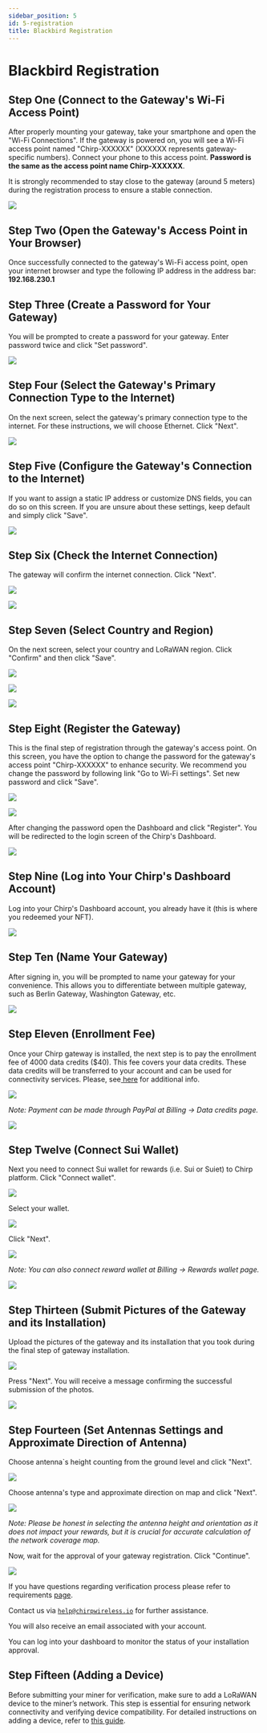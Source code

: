```yaml
---
sidebar_position: 5
id: 5-registration
title: Blackbird Registration
---
```


# Blackbird Registration

## Step One (Connect to the Gateway's Wi-Fi Access Point)

After properly mounting your gateway, take your smartphone and open the "Wi-Fi Connections". If the gateway is powered on, you will see a Wi-Fi access point named "Chirp-XXXXXX" (XXXXXX represents gateway-specific numbers). Connect your phone to this access point. **Password is the same as the access point name Chirp-XXXXXX**.

It is strongly recommended to stay close to the gateway (around 5 meters) during the registration process to ensure a stable connection.

![](registration/1.jpg)

## Step Two (Open the Gateway's Access Point in Your Browser)

Once successfully connected to the gateway's Wi-Fi access point, open your internet browser and type the following IP address in the address bar: **192.168.230.1**

## Step Three (Create a Password for Your Gateway)

You will be prompted to create a password for your gateway. Enter password twice and click "Set password".

![](registration/1.png)

## Step Four (Select the Gateway's Primary Connection Type to the Internet)

On the next screen, select the gateway's primary connection type to the internet. For these instructions, we will choose Ethernet. Click "Next".

![](registration/2.png)

## Step Five (Configure the Gateway's Connection to the Internet)

If you want to assign a static IP address or customize DNS fields, you can do so on this screen. If you are unsure about these settings, keep default and simply click "Save".

![](registration/3.png)

## Step Six (Check the Internet Connection)

The gateway will confirm the internet connection. Click "Next".

![](registration/4.png)

![](registration/5.png)

## Step Seven (Select Country and Region)

On the next screen, select your country and LoRaWAN region. Click "Confirm" and then click "Save".

![](registration/6.png)

![](registration/7.png)

![](registration/8.png)

## Step Eight (Register the Gateway)

This is the final step of registration through the gateway's access point. On this screen, you have the option to change the password for the gateway's access point "Chirp-XXXXXX" to enhance security. We recommend you change the password by following link "Go to Wi-Fi settings". Set new password and click "Save".

![](registration/9.png)

![](registration/9-2.png)

After changing the password open the Dashboard and click "Register". You will be redirected to the login screen of the Chirp's Dashboard.

![](registration/10.png)

## Step Nine (Log into Your Chirp's Dashboard Account)​

Log into your Chirp's Dashboard account, you already have it (this is where you redeemed your NFT).

![](registration/11-1.png)

## Step Ten (Name Your Gateway)

After signing in, you will be prompted to name your gateway for your convenience. This allows you to differentiate between multiple gateway, such as Berlin Gateway, Washington Gateway, etc.

![](registration/11-2.png)

## Step Eleven (Enrollment Fee)

Once your Chirp gateway is installed, the next step is to pay the enrollment fee of 4000 data credits ($40). This fee covers your data credits. These data credits will be transferred to your account and can be used for connectivity services. Please, see[ here](../../../blackbird/4-data-credits.md) for additional info.

![](registration/12-1.png)

_Note: Payment can be made through PayPal at Billing -> Data credits page._

![](registration/12-2.png)

## Step Twelve (Connect Sui Wallet)

Next you need to connect Sui wallet for rewards (i.e. Sui or Suiet) to Chirp platform. Click "Connect wallet".

![](registration/12_3.png)

Select your wallet.

![](registration/12_4.png)

Click "Next".

![](registration/12_5.png)

_Note: You can also connect reward wallet at Billing -> Rewards wallet page._

![](registration/12_6.png)

## Step Thirteen (Submit Pictures of the Gateway and its Installation)

Upload the pictures of the gateway and its installation that you took during the final step of gateway installation.

![](registration/13.png)

Press "Next". You will receive a message confirming the successful submission of the photos.

![](registration/14.png)

## Step Fourteen (Set Antennas Settings and Approximate Direction of Antenna)

Choose antenna\`s height counting from the ground level and click "Next".

![](registration/15.png)

Choose antenna's type and approximate direction on map and click "Next".

![](registration/16.png)

_Note: Please be honest in selecting the antenna height and orientation as it does not impact your rewards, but it is crucial for accurate calculation of the network coverage map._

Now, wait for the approval of your gateway registration. Click "Continue".

![](registration/17.png)

If you have questions regarding verification process please refer to requirements [page](7-verification.md).

Contact us via [`help@chirpwireless.io`](mailto:help@chirpwireless.io) for further assistance.

You will also receive an email associated with your account.

You can log into your dashboard to monitor the status of your installation approval.

## Step Fifteen (Adding a Device)

Before submitting your miner for verification, make sure to add a LoRaWAN device to the miner’s network. This step is essential for ensuring network connectivity and verifying device compatibility. For detailed instructions on adding a device, refer to [this guide](6-adding-device.md).

